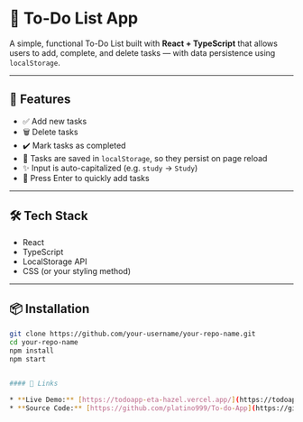 # 📝 To-Do List App

A simple, functional To-Do List built with **React + TypeScript** that allows users to add, complete, and delete tasks — with data persistence using `localStorage`.

---

## 🚀 Features

- ✅ Add new tasks
- 🗑️ Delete tasks
- ✔️ Mark tasks as completed
- 💾 Tasks are saved in `localStorage`, so they persist on page reload
- ✨ Input is auto-capitalized (e.g. `study` → `Study`)
- 🔁 Press Enter to quickly add tasks

---

## 🛠️ Tech Stack

- React
- TypeScript
- LocalStorage API
- CSS (or your styling method)

---

## 📦 Installation

```bash
git clone https://github.com/your-username/your-repo-name.git
cd your-repo-name
npm install
npm start


#### 🔗 Links

* **Live Demo:** [https://todoapp-eta-hazel.vercel.app/](https://todoapp-eta-hazel.vercel.app/)
* **Source Code:** [https://github.com/platino999/To-do-App](https://github.com/platino999/To-do-App)

